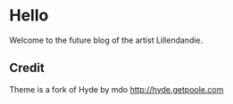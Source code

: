 # Hello
Welcome to the future blog of the artist Lillendandie. 

## Credit
Theme is a fork of Hyde by mdo 
http://hyde.getpoole.com